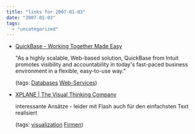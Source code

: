 ```yaml
---
title: "links for 2007-01-03"
date: "2007-01-03"
tags: 
  - "uncategorized"
---
```


- [QuickBase - Working Together Made Easy](http://www.quickbase.com/p/applications/overview.asp)
    
    "As a highly scalable, Web-based solution, QuickBase from Intuit promotes visibility and accountability in today's fast-paced business environment in a flexible, easy-to-use way."
    
    (tags: [Databases](http://del.icio.us/heinzwittenbrink/Databases) [Web-Services](http://del.icio.us/heinzwittenbrink/Web-Services))
    
- [XPLANE | The Visual Thinking Company](http://xplane.com/#)
    
    interessante Ansätze - leider mit Flash auch für den einfachsten Text realisiert
    
    (tags: [visualization](http://del.icio.us/heinzwittenbrink/visualization) [Firmen](http://del.icio.us/heinzwittenbrink/Firmen))
